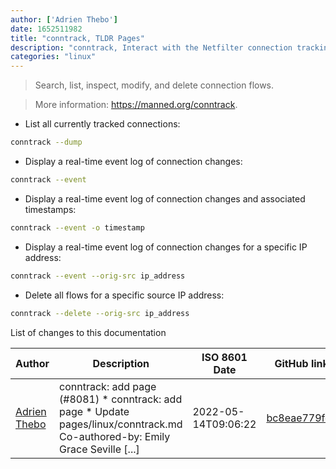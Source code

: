 ```yaml
---
author: ['Adrien Thebo']
date: 1652511982
title: "conntrack, TLDR Pages"
description: "conntrack, Interact with the Netfilter connection tracking system."
categories: "linux"
---
```

> Search, list, inspect, modify, and delete connection flows.

> More information: <https://manned.org/conntrack>.

- List all currently tracked connections:

```bash
conntrack --dump
```

- Display a real-time event log of connection changes:

```bash
conntrack --event
```

- Display a real-time event log of connection changes and associated timestamps:

```bash
conntrack --event -o timestamp
```

- Display a real-time event log of connection changes for a specific IP address:

```bash
conntrack --event --orig-src ip_address
```

- Delete all flows for a specific source IP address:

```bash
conntrack --delete --orig-src ip_address
```
List of changes to this documentation


Author | Description | ISO 8601 Date | GitHub link
------|-----|-----|-----
[Adrien Thebo](mailto:adrien@lagrange-automation.io) | conntrack: add page (#8081) * conntrack: add page * Update pages/linux/conntrack.md Co-authored-by: Emily Grace Seville [...] | 2022-05-14T09:06:22 | [bc8eae779fda](https://github.com/tldr-pages/tldr/commit/bc8eae779fda6c78cc1be86fd79dc562a1f0d27b)

